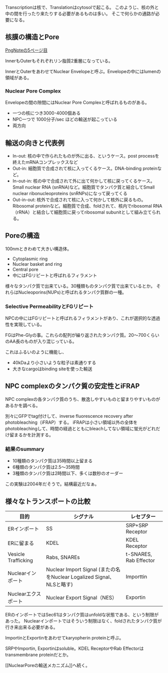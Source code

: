 Transcriptionは核で、Translationはcytosolで起こる。
このようじ、核の外と中の間を行ったり来たりする必要があるものは多い。
そこで何らかの通路が必要になる。

## 核膜の構造とPore

[PngNoteの5ページ目](https://karino2.github.io/ImageGallery/CellBiology706x.html#lg=1&slide=4)

InnerもOuterもそれぞれリン脂質2重層になっている。

InnerとOuterをあわせてNuclear Envelopeと呼ぶ。Envelopeの中にはlumenの領域がある。

### Nuclear Pore Complex

Envelopeの間の隙間にはNuclear Pore Complexと呼ばれるものがある。

- 一つの核につき3000-4000個ある
- NPC一つで 1000分子/sec  ほどの輸送が起こっている
- 両方向

## 輸送の向きと代表例

- In-out: 核の中で作られたものが外に出る、というケース。post processを終えたmRNAコンプレックスなど
- Out-in: 細胞質で合成されて核に入ってくるケース。DNA-binding proteinなど。
- In-out-in: 核の中で合成されて外に出て何かして核に戻ってくるケース。Small nuclear RNA (snRNA)など。細胞質でタンパク質と結合してSmall nuclear ribonucleoproteins (snRNPs)になって戻ってくる
- Out-in-out: 核外で合成されて核に入って何かして核外に戻るもの。Ribosomal proteinなど。細胞質で合成、foldされて、核内でribosomal RNA（rRNA）と結合して細胞質に戻ってribosomal subunitとして組み立てられる。

## Poreの構造

100nmときわめて大きい構造体。

- Cytoplasmic ring
- Nuclear basket and ring
- Central pore
- 中にはFGリピートと呼ばれるフィラメント

様々なタンパク質で出来ている。30種類ものタンパク質で出来ているとか。
それらはNucleoporins(NUPs)と呼ばれるタンパク質群の一種。

### Selective PermeabilityとFGリピート

NPCの中にはFGリピートと呼ばれるフィラメントがあり、これが選択的な透過性を実現している。

FGはPhe-Glyの事。これらの配列が繰り返されたタンパク質。20〜700くらいのAA長のものが入り混じっている。

これはふるいのように機能し、

- 40kDaより小さいような粒子は素通りする
- 大きなcargoはbinding siteを使った輸送

## NPC complexのタンパク質の安定性とiFRAP

NPC complexの各タンパク質のうち、散逸しやすいものと留まりやすいものがあるかを調べる。

別々にGFPでtag付けして、inverse fluorescence recovery after photobleaching（iFRAP）する。
iFRAPは小さい領域以外の全体をphotobleachingして、時間の経過とともにbleachしてない領域に蛍光がどれだけ留まるかを計測する。

### 結果のsummary

- 10種類のタンパク質は35時間以上留まる
- 6種類のタンパク質は2.5〜35時間
- 3種類のタンパク質は2時間以下、多くは数秒のオーダー

この実験は2004年だそうで。結構最近だなぁ。

## 様々なトランスポートの比較

| 目的 | シグナル | レセプター |
| ---- | ---- | ---- |
| ERインポート | SS | SRP+SRP Receptor |
| ERに留まる | KDEL | KDEL Receptor |
| Vesicle Trafficking | Rabs, SNAREs | t-SNARES, Rab Effector |
| Nuclearインポート | Nuclear Import Signal (またの名をNuclear Logalized Signal、NLSと略す) | Importtin |
| Nuclearエクスポート | Nuclear Export Signal（NES） | Exportin |

ERのインポートではSec61はタンパク質はunfoldな状態である、という制限があった。
Nuclearインポートではそういう制限はなく、foldされたタンパク質が行き来出来る必要がある。

ImportinとExportinをあわせてkaryopherin proteinと呼ぶ。

SRPやImportin, Exportinはsoluble。KDEL ReceptorやRab Effectorはtransmembrane proteinだとか。

[[NuclearPoreの輸送メカニズム]]へ続く。
